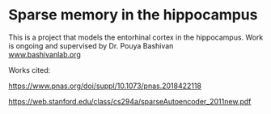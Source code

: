 # Sparse memory in the hippocampus
This is a project that models the entorhinal cortex in the hippocampus. Work is ongoing and supervised by Dr. Pouya Bashivan  
www.bashivanlab.org

Works cited:  

https://www.pnas.org/doi/suppl/10.1073/pnas.2018422118

https://web.stanford.edu/class/cs294a/sparseAutoencoder_2011new.pdf




